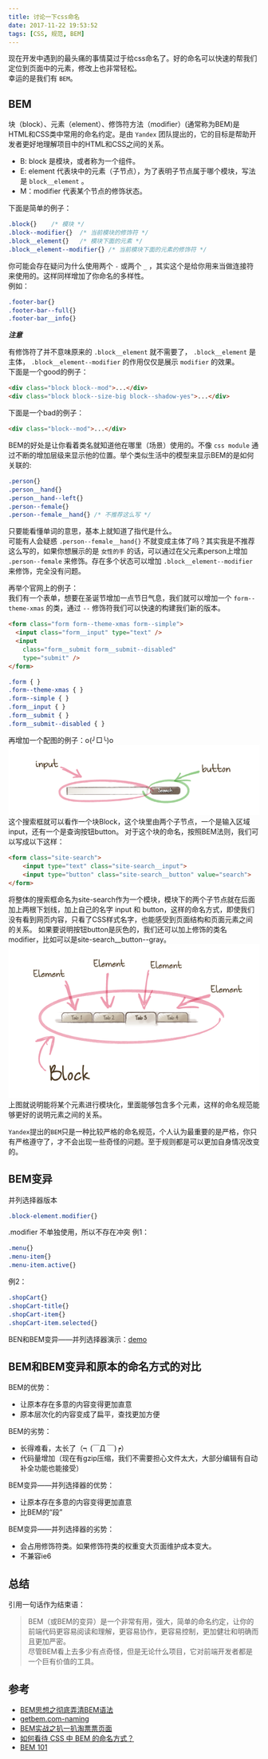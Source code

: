 ```yaml
---
title: 讨论一下css命名
date: 2017-11-22 19:53:52
tags: [CSS, 规范, BEM]
---
```


现在开发中遇到的最头痛的事情莫过于给css命名了。好的命名可以快速的帮我们定位到页面中的元素，修改上也非常轻松。  
幸运的是我们有 `BEM`。

## BEM
块（block）、元素（element）、修饰符方法（modifier）(通常称为BEM)是HTML和CSS类中常用的命名约定。是由 `Yandex` 团队提出的，它的目标是帮助开发者更好地理解项目中的HTML和CSS之间的关系。

- B: block 是模块，或者称为一个组件。
- E: element 代表块中的元素（子节点），为了表明子节点属于哪个模块，写法是 `block__element` 。
- M：modifier 代表某个节点的修饰状态。

下面是简单的例子：
```css
.block{}    /* 模块 */
.block--modifier{}  /* 当前模块的修饰符 */
.block__element{}   /* 模块下面的元素 */
.block__element--modifier{} /* 当前模块下面的元素的修饰符 */
```
<!-- more -->
你可能会存在疑问为什么使用两个 `-` 或两个 `_` ，其实这个是给你用来当做连接符来使用的。这样同样增加了你命名的多样性。  
例如：
```css
.footer-bar{}
.footer-bar--full{}
.footer-bar__info{}
```

***注意***

有修饰符了并不意味原来的 `.block__element` 就不需要了， `.block__element` 是主体， `.block__element--modifier` 的作用仅仅是展示 `modifier` 的效果。  
下面是一个good的例子：
```html
<div class="block block--mod">...</div>
<div class="block block--size-big block--shadow-yes">...</div>
```
下面是一个bad的例子：
```html
<div class="block--mod">...</div>
```

BEM的好处是让你看着类名就知道他在哪里（场景）使用的。不像 `css module` 通过不断的增加层级来显示他的位置。举个类似生活中的模型来显示BEM的是如何关联的:
```css
.person{}
.person__hand{}
.person__hand--left{}
.person--female{}
.person--female__hand{} /* 不推荐这么写 */
```
只要能看懂单词的意思，基本上就知道了指代是什么。  
可能有人会疑惑 `.person--female__hand{}` 不就变成主体了吗？其实我是不推荐这么写的，如果你想展示的是 `女性的手` 的话，可以通过在父元素person上增加 `.person--female` 来修饰。存在多个状态可以增加 `.block__element--modifier` 来修饰，完全没有问题。

再举个官网上的例子：  
我们有一个表单，想要在圣诞节增加一点节日气息，我们就可以增加一个 `form--theme-xmas` 的类，通过 `--` 修饰符我们可以快速的构建我们新的版本。
```html
<form class="form form--theme-xmas form--simple">
  <input class="form__input" type="text" />
  <input
    class="form__submit form__submit--disabled"
    type="submit" />
</form>
```
```css
.form { }
.form--theme-xmas { }
.form--simple { }
.form__input { }
.form__submit { }
.form__submit--disabled { }
```

再增加一个配图的例子：o(╯□╰)o  
![](https://raw.githubusercontent.com/kuckboy1994/Blog/master/images/bem/site-search.png)
这个搜索框就可以看作一个块Block，这个块里由两个子节点，一个是输入区域input，还有一个是查询按钮button。
对于这个块的命名，按照BEM法则，我们可以写成以下这样：
```html
<form class="site-search">
    <input type="text" class="site-search__input">
    <input type="button" class="site-search__button" value="search">
</form>
```
将整体的搜索框命名为site-search作为一个模块，模块下的两个子节点就在后面加上两根下划线，加上自己的名字 input 和 button，这样的命名方式，即使我们没有看到网页内容，只看了CSS样式名字，也能感受到页面结构和页面元素之间的关系。
如果要说明按钮button是灰色的，我们还可以加上修饰的类名modifier，比如可以是site-search__button--gray。
![](https://raw.githubusercontent.com/kuckboy1994/Blog/master/images/bem/site-search__button.png)
上图就说明能将某个元素进行模块化，里面能够包含多个元素，这样的命名规范能够更好的说明元素之间的关系。

`Yandex`提出的`BEM`只是一种比较严格的命名规范，个人认为最重要的是严格，你只有严格遵守了，才不会出现一些奇怪的问题。至于规则都是可以更加自身情况改变的。

## BEM变异
并列选择器版本
```css
.block-element.modifier{}
```
.modifier 不单独使用，所以不存在冲突
例1：
```css
.menu{}
.menu-item{}
.menu-item.active{}
```
例2：
```css
.shopCart{}
.shopCart-title{}
.shopCart-item{}
.shopCart-item.selected{}
```
BEN和BEM变异——并列选择器演示：[demo](https://github.com/kuckboy1994/Blog/blob/master/demo/BEM/index.html)

## BEM和BEM变异和原本的命名方式的对比
BEM的优势：
- 让原本存在多意的内容变得更加直意
- 原本层次化的内容变成了扁平，查找更加方便

BEM的劣势：
- 长得难看，太长了（┑(￣Д ￣)┍）
- 代码量增加（现在有gzip压缩，我们不需要担心文件太大，大部分编辑有自动补全功能也能接受）

BEM变异——并列选择器的优势：
- 让原本存在多意的内容变得更加直意
- 比BEM的“段”

BEM变异——并列选择器的劣势：
- 会占用修饰符类。如果修饰符类的权重变大页面维护成本变大。
- 不兼容ie6

## 总结
引用一句话作为结束语：

> BEM（或BEM的变异）是一个非常有用，强大，简单的命名约定，让你的前端代码更容易阅读和理解，更容易协作，更容易控制，更加健壮和明确而且更加严密。  
> 尽管BEM看上去多少有点奇怪，但是无论什么项目，它对前端开发者都是一个巨有价值的工具。


## 参考
- [BEM思想之彻底弄清BEM语法](https://www.w3cplus.com/css/mindbemding-getting-your-head-round-bem-syntax.html)
- [getbem.com-naming](http://getbem.com/naming/)
- [BEM实战之扒一扒淘票票页面](https://segmentfault.com/a/1190000012090363)
- [如何看待 CSS 中 BEM 的命名方式？](https://www.zhihu.com/question/21935157)
- [BEM 101](https://css-tricks.com/bem-101/)
